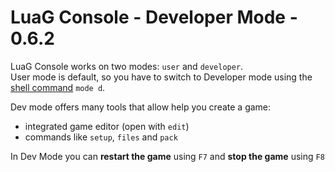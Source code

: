 # LuaG Console - Developer Mode - 0.6.2

LuaG Console works on two modes: `user` and `developer`.  
User mode is default, so you have to switch to Developer mode using the [shell command](https://github.com/Vulcalien/LuaG-Console/wiki/Shell-and-Commands) `mode d`.

Dev mode offers many tools that allow help you create a game:
- integrated game editor (open with `edit`)
- commands like `setup`, `files` and `pack`

In Dev Mode you can **restart the game** using `F7` and **stop the game** using `F8` 
